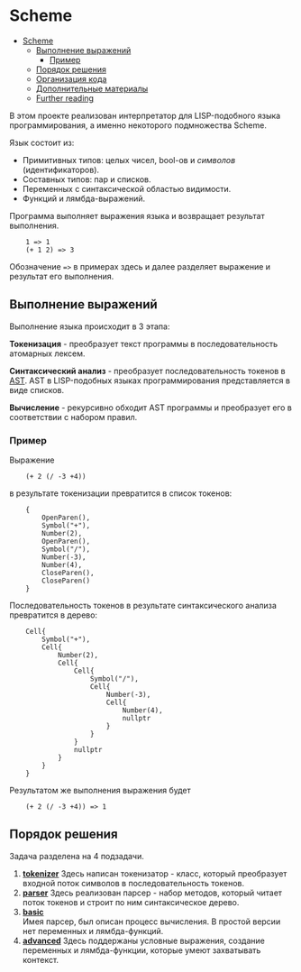 # Scheme
- [Scheme](#scheme)
  - [Выполнение выражений](#выполнение-выражений)
    - [Пример](#пример)
  - [Порядок решения](#порядок-решения)
  - [Организация кода](#организация-кода)
  - [Дополнительные материалы](#дополнительные-материалы)
  - [Further reading](#further-reading)

В этом проекте реализован интерпретатор для LISP-подобного языка программирования, а именно некоторого подмножества Scheme. 

Язык состоит из:
 - Примитивных типов: целых чисел, bool-ов и _символов_ (идентификаторов).
 - Составных типов: пар и списков.
 - Переменных с синтаксической областью видимости.
 - Функций и лямбда-выражений.

Программа выполняет выражения языка и возвращает результат выполнения.

```
    1 => 1
    (+ 1 2) => 3
```
Обозначение `=>` в примерах здесь и далее разделяет выражение и результат его выполнения.

## Выполнение выражений
Выполнение языка происходит в 3 этапа:

**Токенизация** - преобразует текст программы в последовательность атомарных лексем. 

**Синтаксический анализ** - преобразует последовательность токенов в [AST](https://en.wikipedia.org/wiki/Abstract_syntax_tree).  AST в LISP-подобных языках программирования представляется в виде списков. 
   
**Вычисление** - рекурсивно обходит AST программы и преобразует его в соответствии с набором правил.

### Пример

Выражение 
```
    (+ 2 (/ -3 +4))
``` 
в результате токенизации превратится в список токенов:
```
    { 
        OpenParen(),
        Symbol("+"),
        Number(2),
        OpenParen(),
        Symbol("/"),
        Number(-3),
        Number(4),
        CloseParen(),
        CloseParen()
    }
```
     
 Последовательность токенов в результате синтаксического анализа
 превратится в дерево:
     
```
    Cell{
        Symbol("+"),
        Cell{
            Number(2),
            Cell{
                Cell{
                    Symbol("/"),
                    Cell{
                        Number(-3),
                        Cell{
                            Number(4),
                            nullptr
                        }
                    }
                }
                nullptr
            }
        }
    }
```
Результатом же выполнения выражения будет 

```
    (+ 2 (/ -3 +4)) => 1
```

## Порядок решения

Задача разделена на 4 подзадачи.
1) **[tokenizer](tokenizer)**
    Здесь написан токенизатор - класс, который преобразует входной поток символов в последовательность токенов.
2) **[parser](parser)**
    Здесь реализован парсер - набор методов, который читает поток токенов и строит по ним синтаксическое дерево.
3) **[basic](basic)**        
    Имея парсер, был описан процесс вычисления. В простой версии нет переменных и лямбда-функций.
4) **[advanced](advanced)**
    Здесь поддержаны условные выражения, создание переменных и лямбда-функции, которые умеют захватывать контекст.
        

